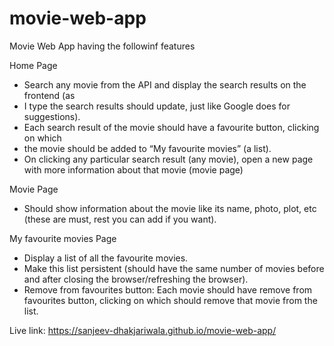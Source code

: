 # movie-web-app

Movie Web App having the followinf features

Home Page
- Search any movie from the API and display the search results on the frontend (as
- I type the search results should update, just like Google does for suggestions).
- Each search result of the movie should have a favourite button, clicking on which
- the movie should be added to “My favourite movies” (a list).
- On clicking any particular search result (any movie), open a new page with more
information about that movie (movie page)

Movie Page
- Should show information about the movie like its name, photo, plot, etc (these
are must, rest you can add if you want).

My favourite movies Page
- Display a list of all the favourite movies.
- Make this list persistent (should have the same number of movies before and
after closing the browser/refreshing the browser).
- Remove from favourites button: Each movie should have remove from favourites
button, clicking on which should remove that movie from the list.

Live link: https://sanjeev-dhakjariwala.github.io/movie-web-app/
